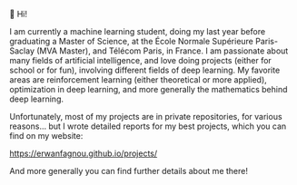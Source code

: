 👋 Hi!

I am currently a machine learning student, doing my last year before graduating a Master of Science, at the École Normale Supérieure Paris-Saclay (MVA Master), and Télécom Paris, in France. I am passionate about many fields of artificial intelligence, and love doing projects (either for school or for fun), involving different fields of deep learning. My favorite areas are reinforcement learning (either theoretical or more applied), optimization in deep learning, and more generally the mathematics behind deep learning.

Unfortunately, most of my projects are in private repositories, for various reasons... but I wrote detailed reports for my best projects, which you can find on my website:

https://erwanfagnou.github.io/projects/

And more generally you can find further details about me there!
